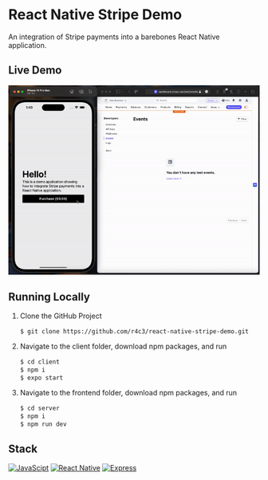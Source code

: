 # React Native Stripe Demo
An integration of Stripe payments into a barebones React Native application.

## Live Demo
![React Native Stripe Demo](https://github.com/r4c3/react-native-stripe-demo/blob/main/demo.gif)

## Running Locally

1. Clone the GitHub Project
   ```
   $ git clone https://github.com/r4c3/react-native-stripe-demo.git
   ```
2. Navigate to the client folder, download npm packages, and run
   ```
   $ cd client
   $ npm i
   $ expo start
   ```
3. Navigate to the frontend folder, download npm packages, and run
   ```
   $ cd server
   $ npm i
   $ npm run dev
   ```
## Stack
[![JavaScipt](https://img.shields.io/badge/JavaScript-F7DF1E?style=for-the-badge&logo=javascript&logoColor=white)]()
[![React Native](https://img.shields.io/badge/React_Native-20232A?style=for-the-badge&logo=react&logoColor=61DAFB)]()
[![Express](https://img.shields.io/badge/Express.js-404D59?style=for-the-badge)]()
